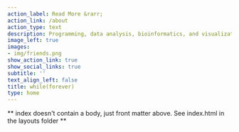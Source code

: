 ```yaml
---
action_label: Read More &rarr;
action_link: /about
action_type: text
description: Programming, data analysis, bioinformatics, and visualization
image_left: true
images:
- img/friends.png
show_action_link: true
show_social_links: true
subtitle: ''
text_align_left: false
title: while(forever)
type: home
---
```


** index doesn't contain a body, just front matter above.
See index.html in the layouts folder **
